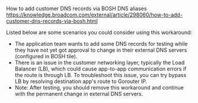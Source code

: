 
How to add customer DNS records via BOSH DNS aliases
https://knowledge.broadcom.com/external/article/298060/how-to-add-customer-dns-records-via-bosh.html

Listed below are some scenarios you could consider using this workaround:
- The application team wants to add some DNS records for testing while they have not yet got approval to change in their external DNS servers (configured in BOSH tile).
- There is an issue in the customer networking layer, typically the Load Balancer (LB), which could cause app-to-app communication errors if the route is through LB. To troubleshoot this issue, you can try bypass LB by resolving destination app's route to Gorouter IP.
- Note: After testing, you should remove this workaround and continue with the permanent change in external DNS servers.
